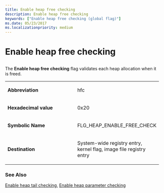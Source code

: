 ```yaml
---
title: Enable heap free checking
description: Enable heap free checking
keywords: ["Enable heap free checking (global flag)"]
ms.date: 05/23/2017
ms.localizationpriority: medium
---
```


# Enable heap free checking


## <span id="ddk_enable_heap_free_checking_dtools"></span><span id="DDK_ENABLE_HEAP_FREE_CHECKING_DTOOLS"></span>


The **Enable heap free checking** flag validates each heap allocation when it is freed.

<table>
<colgroup>
<col width="50%" />
<col width="50%" />
</colgroup>
<tbody>
<tr class="odd">
<td align="left"><p><strong>Abbreviation</strong></p></td>
<td align="left"><p>hfc</p></td>
</tr>
<tr class="even">
<td align="left"><p><strong>Hexadecimal value</strong></p></td>
<td align="left"><p>0x20</p></td>
</tr>
<tr class="odd">
<td align="left"><p><strong>Symbolic Name</strong></p></td>
<td align="left"><p>FLG_HEAP_ENABLE_FREE_CHECK</p></td>
</tr>
<tr class="even">
<td align="left"><p><strong>Destination</strong></p></td>
<td align="left"><p>System-wide registry entry, kernel flag, image file registry entry</p></td>
</tr>
</tbody>
</table>

 

### <span id="see_also"></span><span id="SEE_ALSO"></span>See Also

[Enable heap tail checking](enable-heap-tail-checking.md), [Enable heap parameter checking](enable-heap-parameter-checking.md)

 

 





